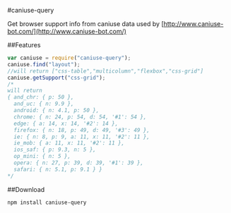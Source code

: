 #caniuse-query

Get browser support info from caniuse data used by [http://www.caniuse-bot.com/](http://www.caniuse-bot.com/)

##Features

```js
var caniuse = require("caniuse-query");
caniuse.find("layout");
//will return ["css-table","multicolumn","flexbox","css-grid"]
caniuse.getSupport("css-grid"); 
/*
will return
{ and_chr: { p: 50 },
  and_uc: { n: 9.9 },
  android: { n: 4.1, p: 50 },
  chrome: { n: 24, p: 54, d: 54, '#1': 54 },
  edge: { a: 14, x: 14, '#2': 14 },
  firefox: { n: 18, p: 49, d: 49, '#3': 49 },
  ie: { n: 8, p: 9, a: 11, x: 11, '#2': 11 },
  ie_mob: { a: 11, x: 11, '#2': 11 },
  ios_saf: { p: 9.3, n: 5 },
  op_mini: { n: 5 },
  opera: { n: 27, p: 39, d: 39, '#1': 39 },
  safari: { n: 5.1, p: 9.1 } }
*/
```

##Download

```
npm install caniuse-query
```